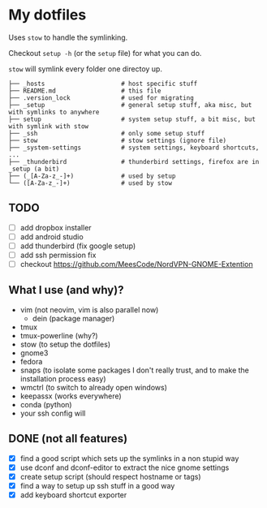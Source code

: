 # My dotfiles

Uses `stow` to handle the symlinking.

Checkout `setup -h` (or the `setup` file) for what you can do.

`stow` will symlink every folder one directoy up.

```
├── _hosts                     # host specific stuff
├── README.md                  # this file
├── .version_lock              # used for migrating
├── _setup                     # general setup stuff, aka misc, but with symlinks to anywhere
├── setup                      # system setup stuff, a bit misc, but with symlink with stow
├── _ssh                       # only some setup stuff
├── stow                       # stow settings (ignore file)
├── _system-settings           # system settings, keyboard shortcuts, ...
├── _thunderbird               # thunderbird settings, firefox are in _setup (a bit)
├── (_[A-Za-z_-]+)             # used by setup 
└── ([A-Za-z_-]+)              # used by stow
```

## TODO

-[ ] add dropbox installer
-[ ] add android studio
-[ ] add thunderbird (fix google setup)
-[ ] add ssh permission fix
-[ ] checkout https://github.com/MeesCode/NordVPN-GNOME-Extention

## What I use (and why)?

- vim (not neovim, vim is also parallel now)
  - dein (package manager)
- tmux
- tmux-powerline (why?)
- stow (to setup the dotfiles)
- gnome3
- fedora
- snaps (to isolate some packages I don't really trust, and to make the installation process easy)
- wmctrl (to switch to already open windows)
- keepassx (works everywhere)
- conda (python)
- your ssh config will 

## DONE (not all features)

-[x] find a good script which sets up the symlinks in a non stupid way
-[x] use dconf and dconf-editor to extract the nice gnome settings
-[x] create setup script (should respect hostname or tags)
-[x] find a way to setup up ssh stuff in a good way
-[x] add keyboard shortcut exporter
